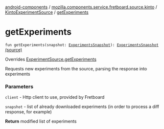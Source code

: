 [android-components](../../index.md) / [mozilla.components.service.fretboard.source.kinto](../index.md) / [KintoExperimentSource](index.md) / [getExperiments](./get-experiments.md)

# getExperiments

`fun getExperiments(snapshot: `[`ExperimentsSnapshot`](../../mozilla.components.service.fretboard/-experiments-snapshot/index.md)`): `[`ExperimentsSnapshot`](../../mozilla.components.service.fretboard/-experiments-snapshot/index.md) [(source)](https://github.com/mozilla-mobile/android-components/blob/master/components/service/fretboard/src/main/java/mozilla/components/service/fretboard/source/kinto/KintoExperimentSource.kt#L36)

Overrides [ExperimentSource.getExperiments](../../mozilla.components.service.fretboard/-experiment-source/get-experiments.md)

Requests new experiments from the source,
parsing the response into experiments

### Parameters

`client` - Http client to use, provided by Fretboard

`snapshot` - list of already downloaded experiments
(in order to process a diff response, for example)

**Return**
modified list of experiments

